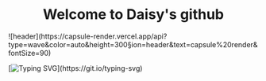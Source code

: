 <div align="center">
  <h1>Welcome to Daisy's github</h1>
</div>
![header](https://capsule-render.vercel.app/api?type=wave&color=auto&height=300&section=header&text=capsule%20render&fontSize=90)

[![Typing SVG](https://readme-typing-svg.demolab.com?font=Fira+Code&weight=600&size=30&pause=1000&random=false&width=435&lines=This+is+best+site+for+development.)](https://git.io/typing-svg)
